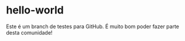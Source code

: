 # hello-world
Este é um branch de testes para GitHub. 
É muito bom poder fazer parte desta comunidade!
